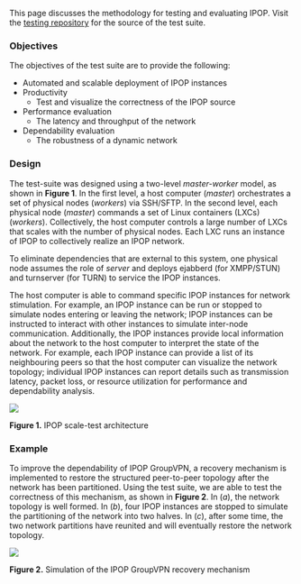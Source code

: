 This page discusses the methodology for testing and evaluating IPOP. Visit the [testing repository](https://github.com/ipop-project/Release-Management/tree/master/Test) for the source of the test suite.

### Objectives

The objectives of the test suite are to provide the following:

* Automated and scalable deployment of IPOP instances
* Productivity
	+ Test and visualize the correctness of the IPOP source
* Performance evaluation
	+ The latency and throughput of the network
* Dependability evaluation
	+ The robustness of a dynamic network

### Design

The test-suite was designed using a two-level *master-worker* model, as shown in __Figure 1__. In the first level, a host computer (*master*) orchestrates a set of physical nodes (*workers*) via SSH/SFTP. In the second level, each physical node (*master*) commands a set of Linux containers (LXCs) (*workers*). Collectively, the host computer controls a large number of LXCs that scales with the number of physical nodes. Each LXC runs an instance of IPOP to collectively realize an IPOP network.

To eliminate dependencies that are external to this system, one physical node assumes the role of *server* and deploys ejabberd (for XMPP/STUN) and turnserver (for TURN) to service the IPOP instances.

The host computer is able to command specific IPOP instances for network stimulation. For example, an IPOP instance can be run or stopped to simulate nodes entering or leaving the network; IPOP instances can be instructed to interact with other instances to simulate inter-node communication. Additionally, the IPOP instances provide local information about the network to the host computer to interpret the state of the network. For example, each IPOP instance can provide a list of its neighbouring peers so that the host computer can visualize the network topology; individual IPOP instances can report details such as transmission latency, packet loss, or resource utilization for performance and dependability analysis.

![](https://github.com/ipop-project/ipop-project.github.io/blob/master/wiki-images/ipop-scale-test-architecture.png)

__Figure 1.__ IPOP scale-test architecture

### Example

To improve the dependability of IPOP GroupVPN, a recovery mechanism is implemented to restore the structured peer-to-peer topology after the network has been partitioned. Using the test suite, we are able to test the correctness of this mechanism, as shown in __Figure 2__. In (*a*), the network topology is well formed. In (*b*), four IPOP instances are stopped to simulate the partitioning of the network into two halves. In (*c*), after some time, the two network partitions have reunited and will eventually restore the network topology.

![](https://github.com/ipop-project/ipop-project.github.io/blob/master/wiki-images/ipop-topology-recovery.png)

__Figure 2.__ Simulation of the IPOP GroupVPN recovery mechanism